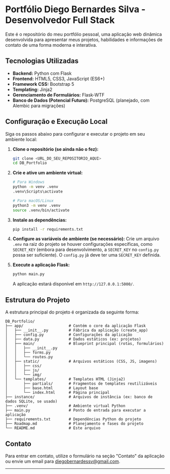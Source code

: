 # Portfólio Diego Bernardes Silva - Desenvolvedor Full Stack

Este é o repositório do meu portfólio pessoal, uma aplicação web dinâmica desenvolvida para apresentar meus projetos, habilidades e informações de contato de uma forma moderna e interativa.

## Tecnologias Utilizadas

*   **Backend:** Python com Flask
*   **Frontend:** HTML5, CSS3, JavaScript (ES6+)
*   **Framework CSS:** Bootstrap 5
*   **Templating:** Jinja2
*   **Gerenciamento de Formulários:** Flask-WTF
*   **Banco de Dados (Potencial Futuro):** PostgreSQL (planejado, com Alembic para migrações)

## Configuração e Execução Local

Siga os passos abaixo para configurar e executar o projeto em seu ambiente local:

1.  **Clone o repositório (se ainda não o fez):**
    ```bash
    git clone <URL_DO_SEU_REPOSITORIO_AQUI>
    cd DB_Portfolio
    ```

2.  **Crie e ative um ambiente virtual:**
    ```bash
    # Para Windows
    python -m venv .venv
    .venv\Scripts\activate

    # Para macOS/Linux
    python3 -m venv .venv
    source .venv/bin/activate
    ```

3.  **Instale as dependências:**
    ```bash
    pip install -r requirements.txt
    ```

4.  **Configure as variáveis de ambiente (se necessário):**
    Crie um arquivo `.env` na raiz do projeto se houver configurações específicas, como `SECRET_KEY` (embora para desenvolvimento, a `SECRET_KEY` no `config.py` possa ser suficiente). O `config.py` já deve ter uma `SECRET_KEY` definida.

5.  **Execute a aplicação Flask:**
    ```bash
    python main.py
    ```
    A aplicação estará disponível em `http://127.0.0.1:5000/`.

## Estrutura do Projeto

A estrutura principal do projeto é organizada da seguinte forma:

```
DB_Portfolio/
├── app/                    # Contém o core da aplicação Flask
│   ├── __init__.py         # Fábrica da aplicação (create_app)
│   ├── config.py           # Configurações da aplicação
│   ├── data.py             # Dados estáticos (ex: projetos)
│   ├── main/               # Blueprint principal (rotas, formulários)
│   │   ├── __init__.py
│   │   ├── forms.py
│   │   └── routes.py
│   ├── static/             # Arquivos estáticos (CSS, JS, imagens)
│   │   ├── css/
│   │   ├── js/
│   │   └── img/
│   └── templates/          # Templates HTML (Jinja2)
│       ├── partials/       # Fragmentos de templates reutilizáveis
│       ├── base.html       # Layout base
│       └── index.html      # Página principal
├── instance/               # Arquivos de instância (ex: banco de dados SQLite, se usado)
├── .venv/                  # Ambiente virtual Python
├── main.py                 # Ponto de entrada para executar a aplicação
├── requirements.txt        # Dependências Python do projeto
├── Roadmap.md              # Planejamento e fases do projeto
└── README.md               # Este arquivo
```

## Contato

Para entrar em contato, utilize o formulário na seção "Contato" da aplicação ou envie um email para diegobernardessv@gmail.com.

---
